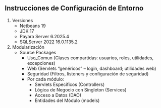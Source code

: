 <h2>Instrucciones de Configuración de Entorno</h2>

<ol>
  <li>Versiones
    <ul>
      <li>Netbeans 19</li>
      <li>JDK 17</li>
      <li>Payara Server 6.2025.4</li>
      <li>SQLServer 2022 16.0.1135.2</li>
    </ul>
  </li>
  <li>Modularización
    <ul>
      <li>Source Packages
        <ul>
          <li>Uso_Comun (Clases compartidas: usuarios, roles, utilidades, excepciones)</li>
          <li>Web (Servlets “genéricos” – login, dashboard; utilidades web)</li>
          <li>Seguridad (Filtros, listeners y configuración de seguridad)</li>
          <li>Por cada módulo:
            <ul>
              <li>Servlets Específicos (Controllers)</li>
              <li>Lógica de Negocio con Singleton (Services)</li>
              <li>Acceso a Datos (DAO)</li>
              <li>Entidades del Módulo (models)</li>
            </ul>
          </li>
        </ul>
      </li>
    </ul>
  </li>
</ol>
